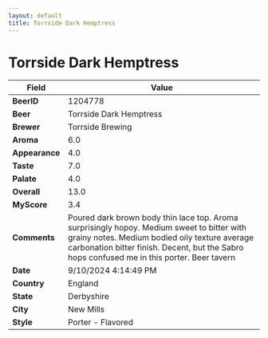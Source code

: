 ```yaml
---
layout: default
title: Torrside Dark Hemptress
---
```


# Torrside Dark Hemptress

| Field         | Value     |
|---------------|-----------|
| **BeerID** | 1204778 |
| **Beer** | Torrside Dark Hemptress |
| **Brewer** | Torrside Brewing |
| **Aroma** | 6.0 |
| **Appearance** | 4.0 |
| **Taste** | 7.0 |
| **Palate** | 4.0 |
| **Overall** | 13.0 |
| **MyScore** | 3.4 |
| **Comments** | Poured dark brown body thin lace top.  Aroma surprisingly hopoy. Medium sweet to bitter with grainy notes. Medium bodied oily texture average carbonation bitter finish. Decent, but the Sabro hops confused me in this porter. Beer tavern |
| **Date** | 9/10/2024 4:14:49 PM |
| **Country** | England |
| **State** | Derbyshire |
| **City** | New Mills |
| **Style** | Porter - Flavored |
